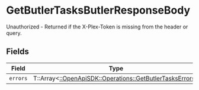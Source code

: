 # GetButlerTasksButlerResponseBody

Unauthorized - Returned if the X-Plex-Token is missing from the header or query.


## Fields

| Field                                                                                                       | Type                                                                                                        | Required                                                                                                    | Description                                                                                                 |
| ----------------------------------------------------------------------------------------------------------- | ----------------------------------------------------------------------------------------------------------- | ----------------------------------------------------------------------------------------------------------- | ----------------------------------------------------------------------------------------------------------- |
| `errors`                                                                                                    | T::Array<[::OpenApiSDK::Operations::GetButlerTasksErrors](../../models/operations/getbutlertaskserrors.md)> | :heavy_minus_sign:                                                                                          | N/A                                                                                                         |